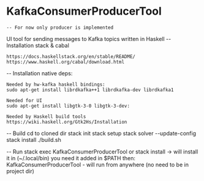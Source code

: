 # KafkaConsumerProducerTool
    -- For now only producer is implemented

UI tool for sending messages to Kafka topics written in Haskell
-- Installation stack & cabal

    https://docs.haskellstack.org/en/stable/README/
    https://www.haskell.org/cabal/download.html

-- Installation native deps:

    Needed by hw-kafka haskell bindings:
    sudo apt-get install librdkafka++1 librdkafka-dev librdkafka1

    Needed for UI
    sudo apt-get install libgtk-3-0 libgtk-3-dev:

    Needed by Haskell build tools
    https://wiki.haskell.org/Gtk2Hs/Installation

-- Build
     cd to cloned dir
     stack init
     stack setup
     stack solver --update-config
     stack install
     ./build.sh

-- Run
     stack exec KafkaConsumerProducerTool
or
     stack install ->  will install it in (~/.local/bin) you need it added  in $PATH
then:
     KafkaConsumerProducerTool - will run from anywhere (no need to be in project dir)